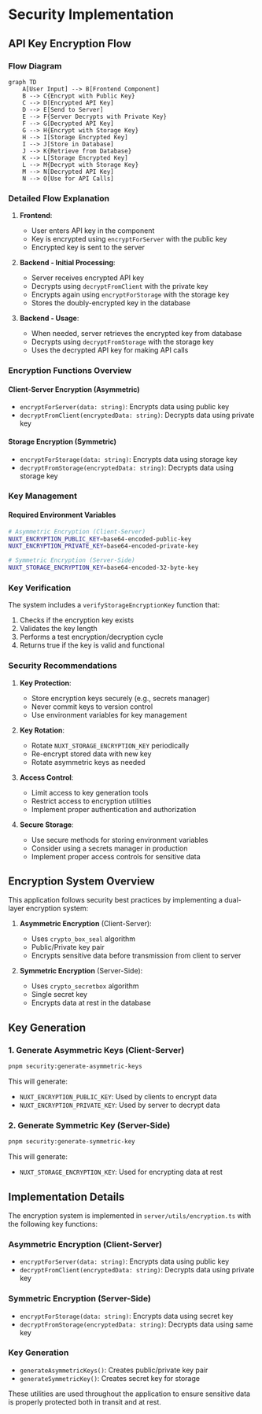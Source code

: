 # Security Implementation

## API Key Encryption Flow

### Flow Diagram

```mermaid
graph TD
    A[User Input] --> B[Frontend Component]
    B --> C{Encrypt with Public Key}
    C --> D[Encrypted API Key]
    D --> E[Send to Server]
    E --> F{Server Decrypts with Private Key}
    F --> G[Decrypted API Key]
    G --> H{Encrypt with Storage Key}
    H --> I[Storage Encrypted Key]
    I --> J[Store in Database]
    J --> K{Retrieve from Database}
    K --> L[Storage Encrypted Key]
    L --> M{Decrypt with Storage Key}
    M --> N[Decrypted API Key]
    N --> O[Use for API Calls]
```

### Detailed Flow Explanation

1. **Frontend**:
   - User enters API key in the component
   - Key is encrypted using `encryptForServer` with the public key
   - Encrypted key is sent to the server

2. **Backend - Initial Processing**:
   - Server receives encrypted API key
   - Decrypts using `decryptFromClient` with the private key
   - Encrypts again using `encryptForStorage` with the storage key
   - Stores the doubly-encrypted key in the database

3. **Backend - Usage**:
   - When needed, server retrieves the encrypted key from database
   - Decrypts using `decryptFromStorage` with the storage key
   - Uses the decrypted API key for making API calls

### Encryption Functions Overview

#### Client-Server Encryption (Asymmetric)
- `encryptForServer(data: string)`: Encrypts data using public key
- `decryptFromClient(encryptedData: string)`: Decrypts data using private key

#### Storage Encryption (Symmetric)
- `encryptForStorage(data: string)`: Encrypts data using storage key
- `decryptFromStorage(encryptedData: string)`: Decrypts data using storage key

### Key Management

#### Required Environment Variables
```bash
# Asymmetric Encryption (Client-Server)
NUXT_ENCRYPTION_PUBLIC_KEY=base64-encoded-public-key
NUXT_ENCRYPTION_PRIVATE_KEY=base64-encoded-private-key

# Symmetric Encryption (Server-Side)
NUXT_STORAGE_ENCRYPTION_KEY=base64-encoded-32-byte-key
```

### Key Verification
The system includes a `verifyStorageEncryptionKey` function that:
1. Checks if the encryption key exists
2. Validates the key length
3. Performs a test encryption/decryption cycle
4. Returns true if the key is valid and functional

### Security Recommendations

1. **Key Protection**:
   - Store encryption keys securely (e.g., secrets manager)
   - Never commit keys to version control
   - Use environment variables for key management

2. **Key Rotation**:
   - Rotate `NUXT_STORAGE_ENCRYPTION_KEY` periodically
   - Re-encrypt stored data with new key
   - Rotate asymmetric keys as needed

3. **Access Control**:
   - Limit access to key generation tools
   - Restrict access to encryption utilities
   - Implement proper authentication and authorization

4. **Secure Storage**:
   - Use secure methods for storing environment variables
   - Consider using a secrets manager in production
   - Implement proper access controls for sensitive data

## Encryption System Overview

This application follows security best practices by implementing a dual-layer encryption system:

1. **Asymmetric Encryption** (Client-Server):
   - Uses `crypto_box_seal` algorithm
   - Public/Private key pair
   - Encrypts sensitive data before transmission from client to server

2. **Symmetric Encryption** (Server-Side):
   - Uses `crypto_secretbox` algorithm
   - Single secret key
   - Encrypts data at rest in the database

## Key Generation

### 1. Generate Asymmetric Keys (Client-Server)
```bash
pnpm security:generate-asymmetric-keys
```

This will generate:
- `NUXT_ENCRYPTION_PUBLIC_KEY`: Used by clients to encrypt data
- `NUXT_ENCRYPTION_PRIVATE_KEY`: Used by server to decrypt data

### 2. Generate Symmetric Key (Server-Side)
```bash
pnpm security:generate-symmetric-key
```

This will generate:
- `NUXT_STORAGE_ENCRYPTION_KEY`: Used for encrypting data at rest

## Implementation Details

The encryption system is implemented in `server/utils/encryption.ts` with the following key functions:

### Asymmetric Encryption (Client-Server)
- `encryptForServer(data: string)`: Encrypts data using public key
- `decryptFromClient(encryptedData: string)`: Decrypts data using private key

### Symmetric Encryption (Server-Side)
- `encryptForStorage(data: string)`: Encrypts data using secret key
- `decryptFromStorage(encryptedData: string)`: Decrypts data using same key

### Key Generation
- `generateAsymmetricKeys()`: Creates public/private key pair
- `generateSymmetricKey()`: Creates secret key for storage

These utilities are used throughout the application to ensure sensitive data is properly protected both in transit and at rest.
